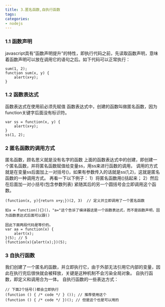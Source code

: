 ```yaml
---
title: 3.匿名函数,自执行函数
tags:
categories:
- nodejs
---
```


### 1.1 函数声明
javascript具有“函数声明提升”的特性，即执行代码之前，先读取函数声明，意味着函数声明可以放在调用它的语句之后。如下代码可以正常执行：
```
sum(1, 2);
function sum(x, y) {
    alert(x+y);
}
```

### 1.2 函数表达式
函数表达式在使用前必须先赋值
函数表达式中，创建的函数叫做匿名函数，因为function关键字后面没有标识符。
```
var ss = function(x, y) {
    alert(x+y);
}
ss(1, 2);
```

### 2 匿名函数的调用方式
匿名函数，顾名思义就是没有名字的函数
上面的函数表达式中的创建，即创建一个匿名函数，并将匿名函数赋值给变量ss，用ss来进行函数的调用，
调用的方式就是在变量ss后面加上一对括号()，如果有参数传入的话就是ss(1,2)，这就是匿名函数的一种调用方式。
再看一下以下例子：
	1）将匿名函数用()括起来；
	2）然后在后面加一对小括号(包含参数列表)
	紧随其后的另一个圆括号会立即调用这个函数。
```
(function(x, y){return x+y;})(2, 3)  // 定义并立即调用了一个匿名函数

如a = function(){}()，"a="这个告诉了编译器这是一个函数表达式，而不是函数声明，因为函数表达式后面可以跟()

因此下面两段代码是等价的。
var aa = function(x) {
    alert(x);
}(5); // 5
(function(x){alert(x);})(5);
```

### 3 自执行函数
我们创建了一个匿名的函数，并立即执行它，由于外部无法引用它内部的变量，因此在执行完后很快就会被释放，关键是这种机制不会污染全局对象。
自执行函数，即定义和调用合为一体。
自执行函数的一些表达方式：
```
// 下面2个括号()都会立即执行  
(function () { /* code */ } ()); // 推荐使用这个  
(function () { /* code */ })(); // 但是这个也是可以用的
```



